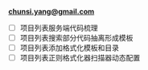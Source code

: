 **chunsi.yang@gmail.com**
- [ ] 项目列表服务端代码梳理
- [ ] 项目列表搜索部分代码抽离形成模板
- [ ] 项目列表添加格式化模板和目录
- [ ] 项目列表正则格式化器扫描器动态配置
